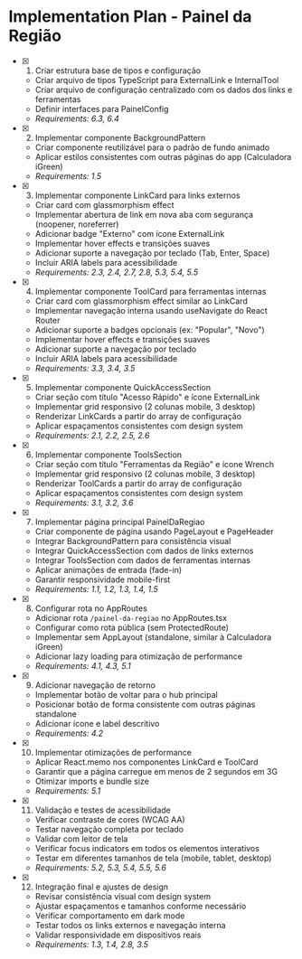 # Implementation Plan - Painel da Região

- [x] 1. Criar estrutura base de tipos e configuração


  - Criar arquivo de tipos TypeScript para ExternalLink e InternalTool
  - Criar arquivo de configuração centralizado com os dados dos links e ferramentas
  - Definir interfaces para PainelConfig
  - _Requirements: 6.3, 6.4_

- [x] 2. Implementar componente BackgroundPattern


  - Criar componente reutilizável para o padrão de fundo animado
  - Aplicar estilos consistentes com outras páginas do app (Calculadora iGreen)
  - _Requirements: 1.5_

- [x] 3. Implementar componente LinkCard para links externos


  - Criar card com glassmorphism effect
  - Implementar abertura de link em nova aba com segurança (noopener, noreferrer)
  - Adicionar badge "Externo" com ícone ExternalLink
  - Implementar hover effects e transições suaves
  - Adicionar suporte a navegação por teclado (Tab, Enter, Space)
  - Incluir ARIA labels para acessibilidade
  - _Requirements: 2.3, 2.4, 2.7, 2.8, 5.3, 5.4, 5.5_

- [x] 4. Implementar componente ToolCard para ferramentas internas


  - Criar card com glassmorphism effect similar ao LinkCard
  - Implementar navegação interna usando useNavigate do React Router
  - Adicionar suporte a badges opcionais (ex: "Popular", "Novo")
  - Implementar hover effects e transições suaves
  - Adicionar suporte a navegação por teclado
  - Incluir ARIA labels para acessibilidade
  - _Requirements: 3.3, 3.4, 3.5_

- [x] 5. Implementar componente QuickAccessSection


  - Criar seção com título "Acesso Rápido" e ícone ExternalLink
  - Implementar grid responsivo (2 colunas mobile, 3 desktop)
  - Renderizar LinkCards a partir do array de configuração
  - Aplicar espaçamentos consistentes com design system
  - _Requirements: 2.1, 2.2, 2.5, 2.6_

- [x] 6. Implementar componente ToolsSection


  - Criar seção com título "Ferramentas da Região" e ícone Wrench
  - Implementar grid responsivo (2 colunas mobile, 3 desktop)
  - Renderizar ToolCards a partir do array de configuração
  - Aplicar espaçamentos consistentes com design system
  - _Requirements: 3.1, 3.2, 3.6_

- [x] 7. Implementar página principal PainelDaRegiao


  - Criar componente de página usando PageLayout e PageHeader
  - Integrar BackgroundPattern para consistência visual
  - Integrar QuickAccessSection com dados de links externos
  - Integrar ToolsSection com dados de ferramentas internas
  - Aplicar animações de entrada (fade-in)
  - Garantir responsividade mobile-first
  - _Requirements: 1.1, 1.2, 1.3, 1.4, 1.5_

- [x] 8. Configurar rota no AppRoutes


  - Adicionar rota `/painel-da-regiao` no AppRoutes.tsx
  - Configurar como rota pública (sem ProtectedRoute)
  - Implementar sem AppLayout (standalone, similar à Calculadora iGreen)
  - Adicionar lazy loading para otimização de performance
  - _Requirements: 4.1, 4.3, 5.1_

- [x] 9. Adicionar navegação de retorno

  - Implementar botão de voltar para o hub principal
  - Posicionar botão de forma consistente com outras páginas standalone
  - Adicionar ícone e label descritivo
  - _Requirements: 4.2_

- [x] 10. Implementar otimizações de performance


  - Aplicar React.memo nos componentes LinkCard e ToolCard
  - Garantir que a página carregue em menos de 2 segundos em 3G
  - Otimizar imports e bundle size
  - _Requirements: 5.1_

- [x] 11. Validação e testes de acessibilidade


  - Verificar contraste de cores (WCAG AA)
  - Testar navegação completa por teclado
  - Validar com leitor de tela
  - Verificar focus indicators em todos os elementos interativos
  - Testar em diferentes tamanhos de tela (mobile, tablet, desktop)
  - _Requirements: 5.2, 5.3, 5.4, 5.5, 5.6_

- [x] 12. Integração final e ajustes de design



  - Revisar consistência visual com design system
  - Ajustar espaçamentos e tamanhos conforme necessário
  - Verificar comportamento em dark mode
  - Testar todos os links externos e navegação interna
  - Validar responsividade em dispositivos reais
  - _Requirements: 1.3, 1.4, 2.8, 3.5_
